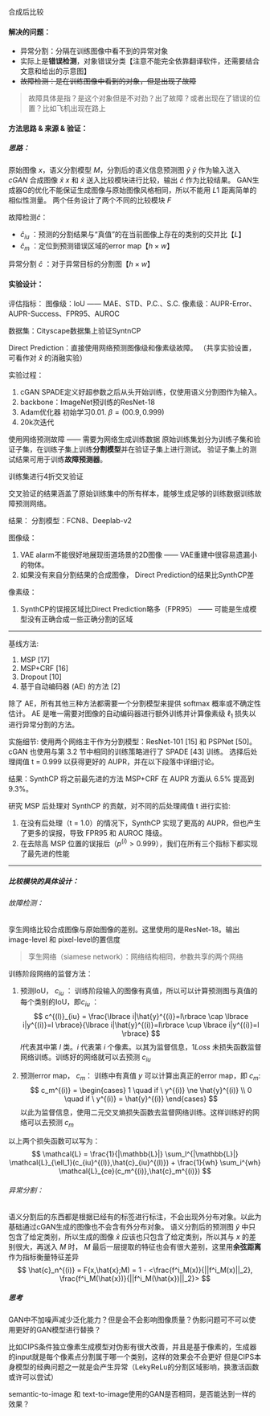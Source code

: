 合成后比较



#### 解决的问题：

- 异常分割：分隔在训练图像中看不到的异常对象
- 实际上是**错误检测**，对象错误分类【注意不能完全依靠翻译软件，还需要结合文意和给出的示意图】
- ~~故障检测：是在训练图像中看到的对象，但是出现了故障~~ 
> 故障具体是指？是这个对象但是不对劲？出了故障？或者出现在了错误的位置？比如飞机出现在路上

#### 方法思路 & 来源 & 验证：
##### 思路：
原始图像 $x$，语义分割模型 $M$，分割后的语义信息预测图 $\hat{y}$ 
$\hat{y}$ 作为输入送入 $cGAN$ 合成图像 $\hat{x}$ 
$x$  和 $\hat{x}$ 送入比较模块进行比较，输出 $\hat{c}$ 作为比较结果。
GAN生成器G的优化不能保证生成图像与原始图像风格相同，所以不能用 $L1$ 距离简单的相似性测量。
两个任务设计了两个不同的比较模块 $F$

故障检测$\hat{c}$：
- $\hat{c}_{iu}$ ：预测的分割结果与“真值”的在当前图像上存在的类别的交并比【$L$】
- $\hat{c}_{m}$ ：定位到预测错误区域的error map【$h \times w$】

异常分割 $\hat{c}$ ：对于异常目标的分割图【$h \times w$】



#### 实验设计：
评估指标：
图像级：IoU —— MAE、STD、P.C.、S.C.
像素级：AUPR-Error、AUPR-Success、FPR95、AUROC

数据集：Cityscape数据集上验证SyntnCP

Direct Prediction：直接使用网络预测图像级和像素级故障。   （共享实验设置，可看作对 $\hat{x}$ 的消融实验）

实验过程：
1. cGAN SPADE定义好超参数之后从头开始训练，仅使用语义分割图作为输入。
2. backbone：ImageNet预训练的ResNet-18
3. Adam优化器  初始学习0.01.    $\beta = (00.9, 0.999)$
4. 20k次迭代

使用网络预测故障 —— 需要为网络生成训练数据
原始训练集划分为训练子集和验证子集，在训练子集上训练**分割模型**并在验证子集上进行测试。
验证子集上的测试结果可用于训练**故障预测器**。

训练集进行4折交叉验证

交叉验证的结果涵盖了原始训练集中的所有样本，能够生成足够的训练数据训练故障预测网络。



结果：
分割模型：FCN8、Deeplab-v2

图像级：
1. VAE alarm不能很好地展现街道场景的2D图像 —— VAE重建中很容易遗漏小的物体。
2. 如果没有来自分割结果的合成图像， Direct Prediction的结果比SynthCP差

像素级：
1. SynthCP的误报区域比Direct Prediction略多（FPR95） —— 可能是生成模型没有正确合成一些正确分割的区域




---

基线方法:
1. MSP [17]
2. MSP+CRF [16]
3. Dropout [10] 
4. 基于自动编码器 (AE) 的方法 [2]

除了 AE，所有其他三种方法都需要一个分割模型来提供 softmax 概率或不确定性估计。 
AE 是唯一需要对图像的自动编码器进行额外训练并计算像素级  $\ell_1$ 损失以进行异常分割的方法。

实施细节:
使用两个网络主干作为分割模型：ResNet-101 [15] 和 PSPNet [50]。 
cGAN 也使用与第 3.2 节中相同的训练策略进行了 SPADE [43] 训练。 
选择后处理阈值 t = 0.999 以获得更好的 AUPR，并在以下段落中详细讨论。

结果：SynthCP 将之前最先进的方法 MSP+CRF 在 AUPR 方面从 6.5% 提高到 9.3%。

研究 MSP 后处理对 SynthCP 的贡献，对不同的后处理阈值 t 进行实验:
1. 在没有后处理（t = 1.0）的情况下，SynthCP 实现了更高的 AUPR，但也产生了更多的误报，导致 FPR95 和 AUROC 降级。 
2. 在去除高 MSP 位置的误报后（$p^{(i)} > 0.999$），我们在所有三个指标下都实现了最先进的性能

---




##### 比较模块的具体设计：

###### 故障检测：
孪生网络比较合成图像与原始图像的差别。这里使用的是ResNet-18。输出image-level 和 pixel-level的置信度
> 孪生网络（siamese network）：网络结构相同，参数共享的两个网络

训练阶段网络的监督方法：
1. 预测IoU， $c_{iu}$ ：
训练阶段输入的图像有真值，所以可以计算预测图与真值的每个类别的IoU，即$c_{iu}$ ：
$$
c^{(l)}_{iu} = \frac{\lbrace i|\hat{y}^{(i)}=l\rbrace \cap \lbrace i|y^{(i)}=l \rbrace}{\lbrace i|\hat{y}^{(i)}=l\rbrace \cup \lbrace i|y^{(i)}=l \rbrace}
$$
 $l$代表其中第 $l$ 类。$i$ 代表第 $i$ 个像素。以其为监督信息，$1 Loss$ 未损失函数监督网络训练。训练好的网络就可以去预测 $c_{iu}$


2. 预测error map， $c_m$：
训练中有真值 $y$ 可以计算出真正的error map，即 $c_m$:
$$
c_m^{(i)} =
\begin{cases}
1 \quad if \ y^{(i)} \ne \hat{y}^{(i)} \\
0 \quad if \ y^{(i)} = \hat{y}^{(i)}
\end{cases}
$$
以此为监督信息，使用二元交叉熵损失函数去监督网络训练。这样训练好的网络可以去预测 $c_m$

以上两个损失函数可以写为：
$$
\mathcal{L} = \frac{1}{|\mathbb{L}|} \sum_l^{|\mathbb{L}|} \mathcal{L}_{\ell_1}(c_{iu}^{(l)},\hat{c}_{iu}^{(l)}) + \frac{1}{wh} \sum_i^{wh} \mathcal{L}_{ce}(c_m^{(i)},\hat{c}_m^{(i)})
$$


###### 异常分割：
语义分割后的东西都是根据已经有的标签进行标注，不会出现外分布对象。以此为基础通过cGAN生成的图像也不会含有外分布对象。
语义分割后的预测图 $\hat{y}$ 中只包含了给定类别，所以生成的图像 $\hat{x}$ 应该也只包含了给定类别，所以其与 $x$ 的差别很大，再送入 $M$ 时， $M$ 最后一层提取的特征也会有很大差别，这里用**余弦距离**作为指标衡量特征差异
$$
\hat{c}_n^{(i)} = F(x,\hat{x};M) = 1 - <\frac{f^i_M(x)}{||f^i_M(x)||_2}, \frac{f^i_M(\hat{x})}{||f^i_M(\hat{x})||_2}>
$$




##### 思考

GAN中不加噪声减少泛化能力？但是会不会影响图像质量？伪影问题可不可以使用更好的GAN模型进行替换？ 

比如CIPS条件独立像素生成模型对伪影有很大改善，并且是基于像素的，生成器的input就是每个像素点分割属于哪一个类别，这样的效果会不会更好
但是CIPS本身模型的经典问题之一就是会产生异常（LekyReLu的分割区域影响，换激活函数或许可以尝试）

semantic-to-image 和 text-to-image使用的GAN是否相同，是否能达到一样的效果？




